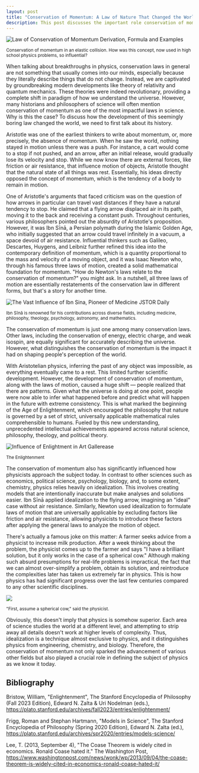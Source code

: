 ```yaml
---
layout: post
title: "Conservation of Momentum: A Law of Nature That Changed the World"
description: This post discusses the important role conservation of momentum played in shaping physics as we know it today.
---
```

![Law of Conservation of Momentum Derivation, Formula and Examples](https://media.geeksforgeeks.org/wp-content/uploads/20230609181514/Conservation-of-Momentum.png)

<sup>Conservation of momentum in an elastic collision. How was this concept, now used in high school physics problems, so influential?</sup>

When talking about breakthroughs in physics, conservation laws in general are not something that usually comes into our minds, especially because they literally describe things that do not change. Instead, we are captivated by groundbreaking modern developments like theory of relativity and quantum mechanics. These theories were indeed revolutionary, providing a complete shift in paradigm of how we understand the universe. However, many historians and philosophers of science will often mention conservation of momentum as one of the most impactful laws in science. Why is this the case? To discuss how the development of this seemingly boring law changed the world, we need to first talk about its history.

Aristotle was one of the earliest thinkers to write about momentum, or, more precisely, the absence of momentum. When he saw the world, nothing stayed in motion unless there was a push. For instance, a cart would come to a stop if not pushed, and an arrow, after an initial release, would gradually lose its velocity and stop. While we now know there are external forces, like friction or air resistance, that influence motion of objects, Aristotle thought that the natural state of all things was rest. Essentially, his ideas directly opposed the concept of momentum, which is the tendency of a body to remain in motion.

One of Aristotle's arguments that faced criticism was on the question of how arrows in particular can travel vast distances if they have a natural tendency to stop. He claimed that a flying arrow displaced air in its path, moving it to the back and receiving a constant push. Throughout centuries, various philosophers pointed out the absurdity of Aristotle's proposition. However, it was Ibn Sīnā, a Persian polymath during the Islamic Golden Age, who initially suggested that an arrow could travel infinitely in a vacuum, a space devoid of air resistance. Influential thinkers such as Galileo, Descartes, Huygens, and Leibniz further refined this idea into the contemporary definition of momentum, which is a quantity proportional to the mass and velocity of a moving object, and it was Isaac Newton who, through his famous three laws of motion, created a solid mathematical foundation for momentum. "How do Newton's laws relate to the conservation of momentum?" you might ask. In a nutshell, all three laws of motion are essentially restatements of the conservation law in different forms, but that's a story for another time.

![The Vast Influence of Ibn Sina, Pioneer of Medicine  JSTOR Daily](https://daily.jstor.org/wp-content/uploads/2020/01/the_vast_influence_of_ibn_sina_pioneer_of_medicine_1050x700.jpg)

<sup>Ibn Sīnā is renowned for his contributions across diverse fields, including medicine, philosophy, theology, psychology, astronomy, and mathematics.</sup>

The conservation of momentum is just one among many conservation laws. Other laws, including the conservation of energy, electric charge, and weak isospin, are equally significant for accurately describing the universe. However, what distinguishes the conservation of momentum is the impact it had on shaping people's perception of the world.

With Aristotelian physics, inferring the past of any object was impossible, as everything eventually came to a rest. This limited further scientific development. However, the development of conservation of momentum, along with the laws of motion, caused a huge shift — people realized that there are patterns. Given what the universe is doing at one point, people were now able to infer what happened before and predict what will happen in the future with extreme consistency. This is what marked the beginning of the Age of Enlightenment, which encouraged the philosophy that nature is governed by a set of strict, universally applicable mathematical rules comprehensible to humans. Fueled by this new understanding, unprecedented intellectual achievements appeared across natural science, philosophy, theology, and political theory.

![Influence of Enlightment in Art  Gallerease](https://media-2.gallerease.com/images/38affbac-f188-450f-bce5-69dbde35b96c/influence-of-enlightenment-in-art.jpg)

<sup>The Enlightenment</sup>

The conservation of momentum also has significantly influenced how physicists approach the subject today. In contrast to other sciences such as economics, political science, psychology, biology, and, to some extent, chemistry, physics relies heavily on idealization. This involves creating models that are intentionally inaccurate but make analyses and solutions easier. Ibn Sīnā applied idealization to the flying arrow, imagining an "ideal" case without air resistance. Similarly, Newton used idealization to formulate laws of motion that are universally applicable by excluding factors like friction and air resistance, allowing physicists to introduce these factors after applying the general laws to analyze the motion of object.

There's actually a famous joke on this matter: A farmer seeks advice from a physicist to increase milk production. After a week thinking about the problem, the physicist comes up to the farmer and says "I have a brilliant solution, but it only works in the case of a spherical cow." Although making such absurd presumptions for real-life problems is impractical, the fact that we can almost over-simplify a problem, obtain its solution, and reintroduce the complexities later has taken us extremely far in physics. This is how physics has had significant progress over the last few centuries compared to any other scientific disciplines.

![](https://briankoberlein.com/blog/spherical-cow/spherical.gif)

<sup>"First, assume a spherical cow," said the physicist.</sup>

Obviously, this doesn't imply that physics is somehow superior. Each area of science studies the world at a different level, and attempting to strip away all details doesn't work at higher levels of complexity. Thus, idealization is a technique almost exclusive to physics, and it distinguishes physics from engineering, chemistry, and biology. Therefore, the conservation of momentum not only sparked the advancement of various other fields but also played a crucial role in defining the subject of physics as we know it today.

## Bibliography

Bristow, William, "Enlightenment", The Stanford Encyclopedia of Philosophy (Fall 2023 Edition), Edward N. Zalta & Uri Nodelman (eds.), https://plato.stanford.edu/archives/fall2023/entries/enlightenment/

Frigg, Roman and Stephan Hartmann, "Models in Science", The Stanford Encyclopedia of Philosophy (Spring 2020 Edition), Edward N. Zalta (ed.), https://plato.stanford.edu/archives/spr2020/entries/models-science/

Lee, T. (2013, September 4), "The Coase Theorem is widely cited in economics. Ronald Coase hated it." The Washington Post, https://www.washingtonpost.com/news/wonk/wp/2013/09/04/the-coase-theorem-is-widely-cited-in-economics-ronald-coase-hated-it/